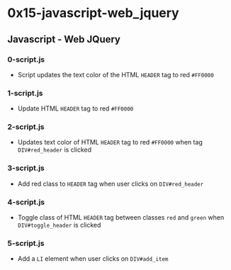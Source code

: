 # 0x15-javascript-web_jquery

## Javascript - Web JQuery
### 0-script.js
* Script updates the text color of the HTML `HEADER` tag to red `#FF0000`

### 1-script.js
* Update HTML `HEADER` tag to red `#FF0000`

### 2-script.js
* Updates text color of HTML `HEADER` tag to red `#FF0000` when tag `DIV#red_header` is clicked

### 3-script.js
* Add red class to `HEADER` tag when user clicks on `DIV#red_header`

### 4-script.js
* Toggle class of HTML `HEADER` tag between classes `red` and `green` when `DIV#toggle_header` is clicked

### 5-script.js
* Add a `LI` element when user clicks on `DIV#add_item`

